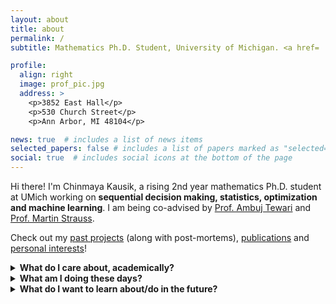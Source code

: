 ```yaml
---
layout: about
title: about
permalink: /
subtitle: Mathematics Ph.D. Student, University of Michigan. <a href= 'https://drive.google.com/file/d/1lXFeZx2ozzytd_JVF74125q_PTBW0gUL/view?usp=sharing'>Curriculum Vitae</a>.

profile:
  align: right
  image: prof_pic.jpg
  address: >
    <p>3852 East Hall</p>
    <p>530 Church Street</p>
    <p>Ann Arbor, MI 48104</p>

news: true  # includes a list of news items
selected_papers: false # includes a list of papers marked as "selected={true}"
social: true  # includes social icons at the bottom of the page
---
```

Hi there! I'm Chinmaya Kausik, a rising 2nd year mathematics Ph.D. student at UMich working on **sequential decision making, statistics, optimization and machine learning**. I am being co-advised by [Prof. Ambuj Tewari](https://ambujtewari.github.io/) and [Prof. Martin Strauss](https://web.eecs.umich.edu/~martinjs/).

Check out my [past projects](projects) (along with post-mortems), [publications](publications) and [personal interests](personal)!

<details markdown="1">
  <summary markdown="span"> <b> What do I care about, academically? </b> </summary>
  
  * Mathematical problems motivated by tangible, real-world questions. These days, my work focuses on sequential decision making with offline data. I also have side projects in deep learning and control theory, and I intend to combine my current interests with ideas in differential privacy very soon. On the other hand, a lot of my undergraduate background was in geometry, topology and dynamics, with work in computer-assisted topology and geometry. 
  * Increasing accessibility to and in higher mathematics and creating communities where ideas cross pollinate and people pull each other up. This is part of why I co-founded and co-organize [Monsoon Math Camp](https://www.monsoonmath.org) - an online math camp for promising high school students introducing them to advanced undergraduate and graduate-level math. You should check it out! I have also been involved in building and expanding other mathematical communities, like platforms for the PolyMath REU, DRP programs and the undergraduate math organization at IISc, etc.
</details>
  
<details markdown="1">
  <summary markdown="span"> <b> What am I doing these days? </b></summary>
  
  * Working on minimax optimal algorithms for offline policy evaluation (OPE) and the role of the geometry of action sets.
  * Working on extending work with Rishi Sonthalia and Kashvi Srivastava to non-linear denoising.
  * Continuing work on our project from [LOGML 2022](https://www.logml.ai/)! I was a participant in Dr. Eli Meirom's group, planning to work on using RL for graph rewiring in GNNs to prevent oversquashing for long range problems.
  * Thinking about extensions of De Finetti's theorem to decision processes.
  * Organizing an interdepartmental social initiative, SPAM (Statistics, Physics, Astronomy, Mathematics).
  * Fleshing out ideas for more academic communities like Monsoon Math.

  </details>

<details markdown="1">
  <summary markdown="span"> <b> What do I want to learn about/do in the future? </b></summary>
   
  _primary goals_
  * Algorithms for synthetic data with provable guarantees. For example, generating private synthetic data for time series, starting with MDPs and Markov Chains.
  * Work on learning other mixtures of time series with control input.
  * Find and work on an interesting problem at the intersection of privacy and sequential decision-making.
  * Start maintaining my progress [log](log) again.
  * Learn about safe RL and think about techniques beyond primal-dual ones, perhaps using model-based RL with uncertain models.
  * Watch lectures from the Data Driven Decision Processes program at the Simons Institute this semester.

  _side-quests_
  * Causal inference and its interaction with sequential decision making and RL.
  * Dive deeper into the theory behind GNNs and deep learning in general.
  * Algorithmic fairness.
  * Geometric and topological insights for data analysis and machine learning (for example, non-positive curvature representation learning).
  * Using insights from machine learning for biology. In a specific example, learning a hierarchical or causal structure from genomics 

 </details>
